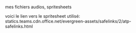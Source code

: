 mes fichiers audios, spritesheets

voici le lien vers le spritesheet utilisé:
statics.teams.cdn.office.net/evergreen-assets/safelinks/2/atp-safelinks.html

